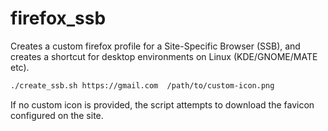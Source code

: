 # firefox_ssb

Creates a custom firefox profile for a Site-Specific Browser (SSB), and creates a shortcut for desktop environments on Linux (KDE/GNOME/MATE etc).

```sh
./create_ssb.sh https://gmail.com  /path/to/custom-icon.png
```

If no custom icon is provided, the script attempts to download the favicon configured on the site.
